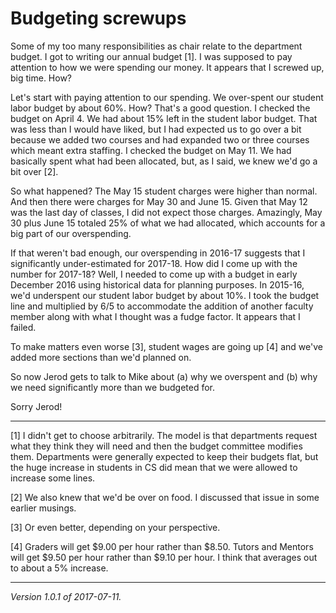 Budgeting screwups
==================

Some of my too many responsibilities as chair relate to the department 
budget.  I got to writing our annual budget [1].  I was supposed to
pay attention to how we were spending our money.  It appears that I
screwed up, big time.  How?

Let's start with paying attention to our spending.  We over-spent
our student labor budget by about 60%.  How?  That's a good question.
I checked the budget on April 4.  We had about 15% left in the student
labor budget.  That was less than I would have liked, but I had expected
us to go over a bit because we added two courses and had expanded two
or three courses which meant extra staffing.  I checked the budget on
May 11.  We had basically spent what had been allocated, but, as I said,
we knew we'd go a bit over [2].

So what happened?  The May 15 student charges were higher than normal.
And then there were charges for May 30 and June 15.  Given that May 12
was the last day of classes, I did not expect those charges.  Amazingly,
May 30 plus June 15 totaled 25% of what we had allocated, which accounts
for a big part of our overspending.

If that weren't bad enough, our overspending in 2016-17 suggests that I
significantly under-estimated for 2017-18.  How did I come up with the
number for 2017-18?  Well, I needed to come up with a budget in early
December 2016 using historical data for planning purposes.  In 2015-16,
we'd underspent our student labor budget by about 10%.  I took the budget
line and multiplied by 6/5 to accommodate the addition of another faculty
member along with what I thought was a fudge factor.  It appears that
I failed.

To make matters even worse [3], student wages are going up [4] and we've
added more sections than we'd planned on.

So now Jerod gets to talk to Mike about (a) why we overspent and (b) why
we need significantly more than we budgeted for.

Sorry Jerod!

---

[1] I didn't get to choose arbitrarily.  The model is that departments
request what they think they will need and then the budget committee
modifies them.  Departments were generally expected to keep their budgets
flat, but the huge increase in students in CS did mean that we were
allowed to increase some lines.

[2] We also knew that we'd be over on food.  I discussed that issue
in some earlier musings.

[3] Or even better, depending on your perspective.

[4] Graders will get $9.00 per hour rather than $8.50.  Tutors and
Mentors will get $9.50 per hour rather than $9.10 per hour.  I think
that averages out to about a 5% increase.

---

*Version 1.0.1 of 2017-07-11.*
